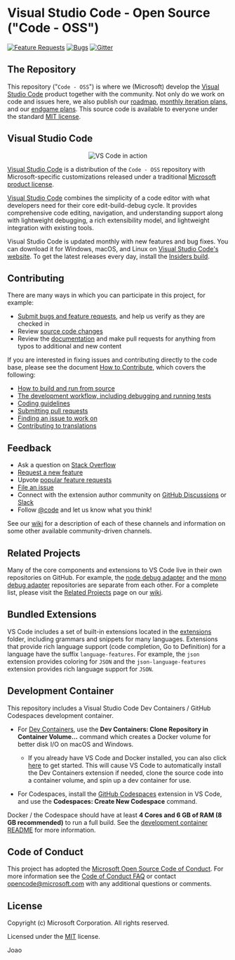 # Visual Studio Code - Open Source ("Code - OSS")
[![Feature Requests](https://img.shields.io/github/issues/microsoft/vscode/feature-request.svg)](https://github.com/microsoft/vscode/issues?q=is%3Aopen+is%3Aissue+label%3Afeature-request+sort%3Areactions-%2B1-desc)
[![Bugs](https://img.shields.io/github/issues/microsoft/vscode/bug.svg)](https://github.com/microsoft/vscode/issues?utf8=✓&q=is%3Aissue+is%3Aopen+label%3Abug)
[![Gitter](https://img.shields.io/badge/chat-on%20gitter-yellow.svg)](https://gitter.im/Microsoft/vscode)

## The Repository

This repository ("`Code - OSS`") is where we (Microsoft) develop the [Visual Studio Code](https://code.visualstudio.com) product together with the community. Not only do we work on code and issues here, we also publish our [roadmap](https://github.com/microsoft/vscode/wiki/Roadmap), [monthly iteration plans](https://github.com/microsoft/vscode/wiki/Iteration-Plans), and our [endgame plans](https://github.com/microsoft/vscode/wiki/Running-the-Endgame). This source code is available to everyone under the standard [MIT license](https://github.com/microsoft/vscode/blob/main/LICENSE.txt).

## Visual Studio Code

<p align="center">
  <img alt="VS Code in action" src="https://user-images.githubusercontent.com/35271042/118224532-3842c400-b438-11eb-923d-a5f66fa6785a.png">
</p>

[Visual Studio Code](https://code.visualstudio.com) is a distribution of the `Code - OSS` repository with Microsoft-specific customizations released under a traditional [Microsoft product license](https://code.visualstudio.com/License/).

[Visual Studio Code](https://code.visualstudio.com) combines the simplicity of a code editor with what developers need for their core edit-build-debug cycle. It provides comprehensive code editing, navigation, and understanding support along with lightweight debugging, a rich extensibility model, and lightweight integration with existing tools.

Visual Studio Code is updated monthly with new features and bug fixes. You can download it for Windows, macOS, and Linux on [Visual Studio Code's website](https://code.visualstudio.com/Download). To get the latest releases every day, install the [Insiders build](https://code.visualstudio.com/insiders).

## Contributing

There are many ways in which you can participate in this project, for example:

* [Submit bugs and feature requests](https://github.com/microsoft/vscode/issues), and help us verify as they are checked in
* Review [source code changes](https://github.com/microsoft/vscode/pulls)
* Review the [documentation](https://github.com/microsoft/vscode-docs) and make pull requests for anything from typos to additional and new content

If you are interested in fixing issues and contributing directly to the code base,
please see the document [How to Contribute](https://github.com/microsoft/vscode/wiki/How-to-Contribute), which covers the following:

* [How to build and run from source](https://github.com/microsoft/vscode/wiki/How-to-Contribute)
* [The development workflow, including debugging and running tests](https://github.com/microsoft/vscode/wiki/How-to-Contribute#debugging)
* [Coding guidelines](https://github.com/microsoft/vscode/wiki/Coding-Guidelines)
* [Submitting pull requests](https://github.com/microsoft/vscode/wiki/How-to-Contribute#pull-requests)
* [Finding an issue to work on](https://github.com/microsoft/vscode/wiki/How-to-Contribute#where-to-contribute)
* [Contributing to translations](https://aka.ms/vscodeloc)

## Feedback

* Ask a question on [Stack Overflow](https://stackoverflow.com/questions/tagged/vscode)
* [Request a new feature](CONTRIBUTING.md)
* Upvote [popular feature requests](https://github.com/microsoft/vscode/issues?q=is%3Aopen+is%3Aissue+label%3Afeature-request+sort%3Areactions-%2B1-desc)
* [File an issue](https://github.com/microsoft/vscode/issues)
* Connect with the extension author community on [GitHub Discussions](https://github.com/microsoft/vscode-discussions/discussions) or [Slack](https://aka.ms/vscode-dev-community)
* Follow [@code](https://twitter.com/code) and let us know what you think!

See our [wiki](https://github.com/microsoft/vscode/wiki/Feedback-Channels) for a description of each of these channels and information on some other available community-driven channels.

## Related Projects

Many of the core components and extensions to VS Code live in their own repositories on GitHub. For example, the [node debug adapter](https://github.com/microsoft/vscode-node-debug) and the [mono debug adapter](https://github.com/microsoft/vscode-mono-debug) repositories are separate from each other. For a complete list, please visit the [Related Projects](https://github.com/microsoft/vscode/wiki/Related-Projects) page on our [wiki](https://github.com/microsoft/vscode/wiki).

## Bundled Extensions

VS Code includes a set of built-in extensions located in the [extensions](extensions) folder, including grammars and snippets for many languages. Extensions that provide rich language support (code completion, Go to Definition) for a language have the suffix `language-features`. For example, the `json` extension provides coloring for `JSON` and the `json-language-features` extension provides rich language support for `JSON`.

## Development Container

This repository includes a Visual Studio Code Dev Containers / GitHub Codespaces development container.

* For [Dev Containers](https://aka.ms/vscode-remote/download/containers), use the **Dev Containers: Clone Repository in Container Volume...** command which creates a Docker volume for better disk I/O on macOS and Windows.
  * If you already have VS Code and Docker installed, you can also click [here](https://vscode.dev/redirect?url=vscode://ms-vscode-remote.remote-containers/cloneInVolume?url=https://github.com/microsoft/vscode) to get started. This will cause VS Code to automatically install the Dev Containers extension if needed, clone the source code into a container volume, and spin up a dev container for use.

* For Codespaces, install the [GitHub Codespaces](https://marketplace.visualstudio.com/items?itemName=GitHub.codespaces) extension in VS Code, and use the **Codespaces: Create New Codespace** command.

Docker / the Codespace should have at least **4 Cores and 6 GB of RAM (8 GB recommended)** to run a full build. See the [development container README](.devcontainer/README.md) for more information.

## Code of Conduct

This project has adopted the [Microsoft Open Source Code of Conduct](https://opensource.microsoft.com/codeofconduct/). For more information see the [Code of Conduct FAQ](https://opensource.microsoft.com/codeofconduct/faq/) or contact [opencode@microsoft.com](mailto:opencode@microsoft.com) with any additional questions or comments.

## License

Copyright (c) Microsoft Corporation. All rights reserved.

Licensed under the [MIT](LICENSE.txt) license.

Joao
